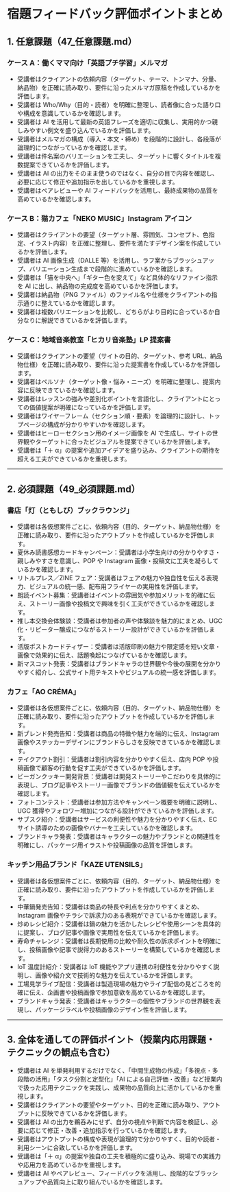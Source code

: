 # 宿題フィードバック評価ポイントまとめ

## 1. 任意課題（47\_任意課題.md）

### ケース A：働くママ向け「英語プチ学習」メルマガ

-   受講者はクライアントの依頼内容（ターゲット、テーマ、トンマナ、分量、納品物）を正確に読み取り、要件に沿ったメルマガ原稿を作成しているかを評価します。
-   受講者は Who/Why（目的・読者）を明確に整理し、読者像に合った語り口や構成を意識しているかを確認します。
-   受講者は AI を活用して最新の英語フレーズを適切に収集し、実用的かつ親しみやすい例文を盛り込んでいるかを評価します。
-   受講者はメルマガの構成（導入・本文・締め）を段階的に設計し、各段落が論理的につながっているかを確認します。
-   受講者は件名案のバリエーションを工夫し、ターゲットに響くタイトルを複数提案できているかを評価します。
-   受講者は AI の出力をそのまま使うのではなく、自分の目で内容を確認し、必要に応じて修正や追加指示を出しているかを重視します。
-   受講者はペアレビューや AI フィードバックを活用し、最終成果物の品質を高めているかを確認します。

### ケース B：猫カフェ「NEKO MUSIC」Instagram アイコン

-   受講者はクライアントの要望（ターゲット層、雰囲気、コンセプト、色指定、イラスト内容）を正確に整理し、要件を満たすデザイン案を作成しているかを評価します。
-   受講者は AI 画像生成（DALLE 等）を活用し、ラフ案からブラッシュアップ、バリエーション生成まで段階的に進めているかを確認します。
-   受講者は「猫を中央へ」「ギター色を変えて」など具体的なリファイン指示を AI に出し、納品物の完成度を高めているかを評価します。
-   受講者は納品物（PNG ファイル）のファイル名や仕様をクライアントの指示通りに整えているかを確認します。
-   受講者は複数バリエーションを比較し、どちらがより目的に合っているか自分なりに解説できているかを評価します。

### ケース C：地域音楽教室「ヒカリ音楽塾」LP 提案書

-   受講者はクライアントの要望（サイトの目的、ターゲット、参考 URL、納品物仕様）を正確に読み取り、要件に沿った提案書を作成しているかを評価します。
-   受講者はペルソナ（ターゲット像・悩み・ニーズ）を明確に整理し、提案内容に反映できているかを確認します。
-   受講者はレッスンの強みや差別化ポイントを言語化し、クライアントにとっての価値提案が明確になっているかを評価します。
-   受講者はワイヤーフレーム（セクション順・要素）を論理的に設計し、トップページの構成が分かりやすいかを確認します。
-   受講者はヒーローセクション用のイメージ画像を AI で生成し、サイトの世界観やターゲットに合ったビジュアルを提案できているかを評価します。
-   受講者は「＋ α」の提案や追加アイデアを盛り込み、クライアントの期待を超える工夫ができているかを重視します。

---

## 2. 必須課題（49\_必須課題.md）

### 書店「灯（ともしび）ブックラウンジ」

-   受講者は各仮想案件ごとに、依頼内容（目的、ターゲット、納品物仕様）を正確に読み取り、要件に沿ったアウトプットを作成しているかを評価します。
-   夏休み読書感想カードキャンペーン：受講者は小学生向けの分かりやすさ・親しみやすさを意識し、POP や Instagram 画像・投稿文に工夫を凝らしているかを確認します。
-   リトルプレス／ZINE フェア：受講者はフェアの魅力や独自性を伝える表現力、ビジュアルの統一感、配布用フライヤーの実用性を評価します。
-   朗読イベント募集：受講者はイベントの雰囲気や参加メリットを的確に伝え、ストーリー画像や投稿文で興味を引く工夫ができているかを確認します。
-   推し本交換会体験談：受講者は参加者の声や体験談を魅力的にまとめ、UGC 化・リピーター醸成につながるストーリー設計ができているかを評価します。
-   活版ポストカードティザー：受講者は活版印刷の魅力や限定感を短い文章・画像で効果的に伝え、話題喚起につなげているかを確認します。
-   新マスコット発表：受講者はブランドキャラの世界観や今後の展開を分かりやすく紹介し、公式サイト用テキストやビジュアルの統一感を評価します。

### カフェ「AO CRÉMA」

-   受講者は各仮想案件ごとに、依頼内容（目的、ターゲット、納品物仕様）を正確に読み取り、要件に沿ったアウトプットを作成しているかを評価します。
-   新ブレンド発売告知：受講者は商品の特徴や魅力を端的に伝え、Instagram 画像やステッカーデザインにブランドらしさを反映できているかを確認します。
-   テイクアウト割引：受講者は割引内容を分かりやすく伝え、店内 POP や投稿画像で顧客の行動を促す工夫ができているかを評価します。
-   ビーガンクッキー開発背景：受講者は開発ストーリーやこだわりを具体的に表現し、ブログ記事やストーリー画像でブランドの価値観を伝えているかを確認します。
-   フォトコンテスト：受講者は参加方法やキャンペーン概要を明確に説明し、UGC 獲得やフォロワー増加につながる設計ができているかを評価します。
-   サブスク紹介：受講者はサービスの利便性や魅力を分かりやすく伝え、EC サイト誘導のための画像やバナーを工夫しているかを確認します。
-   ブランドキャラ発表：受講者はキャラクターの魅力やブランドとの関連性を明確にし、パッケージ用イラストや投稿画像の品質を評価します。

### キッチン用品ブランド「KAZE UTENSILS」

-   受講者は各仮想案件ごとに、依頼内容（目的、ターゲット、納品物仕様）を正確に読み取り、要件に沿ったアウトプットを作成しているかを評価します。
-   中華鍋発売告知：受講者は商品の特長や利点を分かりやすくまとめ、Instagram 画像やチラシで訴求力のある表現ができているかを確認します。
-   炒めレシピ紹介：受講者は鍋の魅力を活かしたレシピや使用シーンを具体的に提案し、ブログ記事や画像で実用性を伝えているかを評価します。
-   寿命チャレンジ：受講者は長期使用の比較や耐久性の訴求ポイントを明確にし、投稿画像や記事で説得力のあるストーリーを構築しているかを確認します。
-   IoT 温度計紹介：受講者は IoT 機能やアプリ連携の利便性を分かりやすく説明し、画像や紹介文で技術的な魅力を伝えているかを評価します。
-   工場見学ライブ配信：受講者は製造現場の魅力やライブ配信の見どころを的確に伝え、企画書や投稿画像で参加意欲を高めているかを確認します。
-   ブランドキャラ発表：受講者はキャラクターの個性やブランドの世界観を表現し、パッケージラベルや投稿画像のデザイン性を評価します。

---

## 3. 全体を通しての評価ポイント（授業内応用課題・テクニックの観点も含む）

-   受講者は AI を単発利用するだけでなく、「中間生成物の作成」「多視点・多段階の活用」「タスク分割と定型化」「AI による自己評価・改善」など授業内で扱った応用テクニックを実践し、成果物の品質向上に活かしているかを重視します。
-   受講者はクライアントの要望やターゲット、目的を正確に読み取り、アウトプットに反映できているかを評価します。
-   受講者は AI の出力を鵜呑みにせず、自分の視点や判断で内容を検証し、必要に応じて修正・改善・追加指示を行っているかを確認します。
-   受講者はアウトプットの構成や表現が論理的で分かりやすく、目的や読者・利用シーンに合致しているかを評価します。
-   受講者は「＋ α」の提案や独自の工夫を積極的に盛り込み、現場での実践力や応用力を高めているかを重視します。
-   受講者は AI やペアレビュー、フィードバックを活用し、段階的なブラッシュアップや品質向上に取り組んでいるかを確認します。
